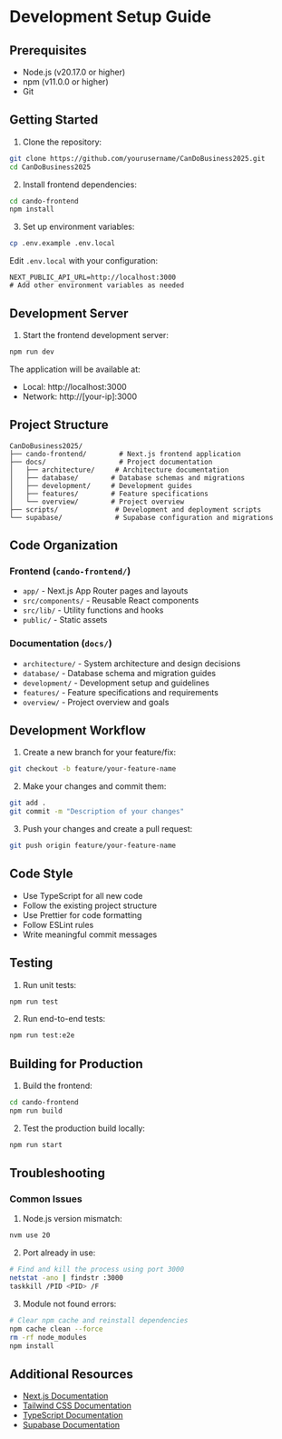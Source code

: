 # Development Setup Guide

## Prerequisites

- Node.js (v20.17.0 or higher)
- npm (v11.0.0 or higher)
- Git

## Getting Started

1. Clone the repository:
```bash
git clone https://github.com/yourusername/CanDoBusiness2025.git
cd CanDoBusiness2025
```

2. Install frontend dependencies:
```bash
cd cando-frontend
npm install
```

3. Set up environment variables:
```bash
cp .env.example .env.local
```

Edit `.env.local` with your configuration:
```env
NEXT_PUBLIC_API_URL=http://localhost:3000
# Add other environment variables as needed
```

## Development Server

1. Start the frontend development server:
```bash
npm run dev
```

The application will be available at:
- Local: http://localhost:3000
- Network: http://[your-ip]:3000

## Project Structure

```
CanDoBusiness2025/
├── cando-frontend/        # Next.js frontend application
├── docs/                  # Project documentation
│   ├── architecture/     # Architecture documentation
│   ├── database/        # Database schemas and migrations
│   ├── development/     # Development guides
│   ├── features/        # Feature specifications
│   └── overview/        # Project overview
├── scripts/              # Development and deployment scripts
└── supabase/             # Supabase configuration and migrations
```

## Code Organization

### Frontend (`cando-frontend/`)

- `app/` - Next.js App Router pages and layouts
- `src/components/` - Reusable React components
- `src/lib/` - Utility functions and hooks
- `public/` - Static assets

### Documentation (`docs/`)

- `architecture/` - System architecture and design decisions
- `database/` - Database schema and migration guides
- `development/` - Development setup and guidelines
- `features/` - Feature specifications and requirements
- `overview/` - Project overview and goals

## Development Workflow

1. Create a new branch for your feature/fix:
```bash
git checkout -b feature/your-feature-name
```

2. Make your changes and commit them:
```bash
git add .
git commit -m "Description of your changes"
```

3. Push your changes and create a pull request:
```bash
git push origin feature/your-feature-name
```

## Code Style

- Use TypeScript for all new code
- Follow the existing project structure
- Use Prettier for code formatting
- Follow ESLint rules
- Write meaningful commit messages

## Testing

1. Run unit tests:
```bash
npm run test
```

2. Run end-to-end tests:
```bash
npm run test:e2e
```

## Building for Production

1. Build the frontend:
```bash
cd cando-frontend
npm run build
```

2. Test the production build locally:
```bash
npm run start
```

## Troubleshooting

### Common Issues

1. Node.js version mismatch:
```bash
nvm use 20
```

2. Port already in use:
```bash
# Find and kill the process using port 3000
netstat -ano | findstr :3000
taskkill /PID <PID> /F
```

3. Module not found errors:
```bash
# Clear npm cache and reinstall dependencies
npm cache clean --force
rm -rf node_modules
npm install
```

## Additional Resources

- [Next.js Documentation](https://nextjs.org/docs)
- [Tailwind CSS Documentation](https://tailwindcss.com/docs)
- [TypeScript Documentation](https://www.typescriptlang.org/docs)
- [Supabase Documentation](https://supabase.io/docs) 